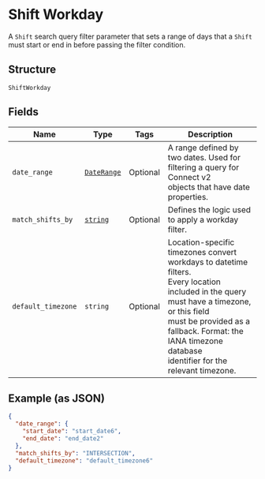
# Shift Workday

A `Shift` search query filter parameter that sets a range of days that
a `Shift` must start or end in before passing the filter condition.

## Structure

`ShiftWorkday`

## Fields

| Name | Type | Tags | Description |
|  --- | --- | --- | --- |
| `date_range` | [`DateRange`](/doc/models/date-range.md) | Optional | A range defined by two dates. Used for filtering a query for Connect v2<br>objects that have date properties. |
| `match_shifts_by` | [`string`](/doc/models/shift-workday-matcher.md) | Optional | Defines the logic used to apply a workday filter. |
| `default_timezone` | `string` | Optional | Location-specific timezones convert workdays to datetime filters.<br>Every location included in the query must have a timezone, or this field<br>must be provided as a fallback. Format: the IANA timezone database<br>identifier for the relevant timezone. |

## Example (as JSON)

```json
{
  "date_range": {
    "start_date": "start_date6",
    "end_date": "end_date2"
  },
  "match_shifts_by": "INTERSECTION",
  "default_timezone": "default_timezone6"
}
```

